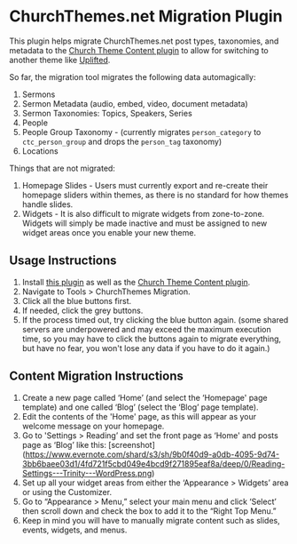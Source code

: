 ChurchThemes.net Migration Plugin
=============================

This plugin helps migrate ChurchThemes.net post types, taxonomies, and metadata to the [Church Theme Content plugin](https://wordpress.org/plugins/church-theme-content/) to allow for switching to another theme like [Uplifted](https://upthemes.com/themes/uplifted/).

So far, the migration tool migrates the following data automagically:

1. Sermons
1. Sermon Metadata (audio, embed, video, document metadata)
1. Sermon Taxonomies: Topics, Speakers, Series
1. People
1. People Group Taxonomy - (currently migrates `person_category` to `ctc_person_group` and drops the `person_tag` taxonomy)
1. Locations

Things that are not migrated:

1. Homepage Slides - Users must currently export and re-create their homepage sliders within themes, as there is no standard for how themes handle slides.
1. Widgets - It is also difficult to migrate widgets from zone-to-zone. Widgets will simply be made inactive and must be assigned to new widget areas once you enable your new theme.

## Usage Instructions

1. Install [this plugin](https://github.com/UpThemes/church-theme-migration-plugin) as well as the [Church Theme Content plugin](https://wordpress.org/plugins/church-theme-content/).
1. Navigate to Tools > ChurchThemes Migration.
1. Click all the blue buttons first. 
1. If needed, click the grey buttons.
1. If the process timed out, try clicking the blue button again. (some shared servers are underpowered and may exceed the maximum execution time, so you may have to click the buttons again to migrate everything, but have no fear, you won't lose any data if you have to do it again.)

## Content Migration Instructions

1. Create a new page called ‘Home’ (and select the ‘Homepage' page template) and one called ‘Blog’ (select the ‘Blog’ page template).
1. Edit the contents of the 'Home' page, as this will appear as your welcome message on your homepage.
1. Go to 'Settings > Reading’ and set the front page as ‘Home' and posts page as ‘Blog’ like this: [screenshot] (https://www.evernote.com/shard/s3/sh/9b0f40d9-a0db-4095-9d74-3bb6baee03d1/4fd721f5cbd049e4bcd9f271895eaf8a/deep/0/Reading-Settings---Trinity---WordPress.png)
1. Set up all your widget areas from either the ‘Appearance > Widgets’ area or using the Customizer.
1. Go to “Appearance > Menu,” select your main menu and click ‘Select’ then scroll down and check the box to add it to the “Right Top Menu.”
1. Keep in mind you will have to manually migrate content such as slides, events, widgets, and menus.
